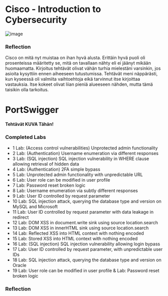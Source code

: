 # Cisco - Introduction to Cybersecurity

![image](https://github.com/user-attachments/assets/31c5743b-49b5-437d-a473-fe814178684f)

### Reflection

Cisco on mitä nyt muistaa on ihan hyvä alusta. Erittäin hyvä puoli oli prosenteissa määritetty se, mitä on tavallaan nähty eli ei jäänyt mikään huomaamatta. Kirjoitus tehtävät olivat vähän turhia mielestäni varsinkin, jos asioita kysyttiin ennen aiheeseen tutustumissa. Tehtävät meni näppärästi, kun kyseessä oli valmiita vaihtoehtoja eikä tarvinnut itse kirjoittaa vastauksia. Itse kokeet olivat liian pieniä alueeseen nähden, mutta tämä taisikin olla tarkoitus. 

# PortSwigger

#### Tehtävät KUVA Tähän!

### Completed Labs
- 1 Lab: (Access control vulnerabilities) Unprotected admin functionality
- 2 Lab: (Authentication) Username enumeration via different responses
- 3 Lab: (SQL injection) SQL injection vulnerability in WHERE clause allowing retrieval of hidden data
- 4 Lab: (Authentication) 2FA simple bypass
- 5 Lab: Unprotected admin functionality with unpredictable URL
- 6 Lab: User role can be modified in user profile
- 7 Lab: Password reset broken logic
- 8 Lab: Username enumeration via subtly different responses
- 9 Lab: User ID controlled by request parameter
- 10 Lab: SQL injection attack, querying the database type and version on MySQL and Microsoft
- 11 Lab: User ID controlled by request parameter with data leakage in redirect
- 12 Lab: DOM XSS in document.write sink using source location.search
- 13 Lab: DOM XSS in innerHTML sink using source location.search
- 14 Lab: Reflected XSS into HTML context with nothing encoded
- 15 Lab: Stored XSS into HTML context with nothing encoded
- 16 Lab: (SQL injection) SQL injection vulnerability allowing login bypass
- 17 Lab: User ID controlled by request parameter, with unpredictable user IDs
- 18 Lab: SQL injection attack, querying the database type and version on Oracle
- 19 Lab: User role can be modified in user profile & Lab: Password reset broken logic

### Reflection
